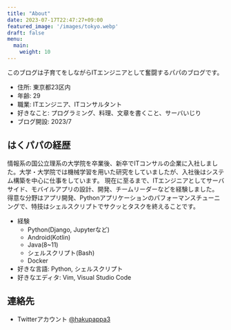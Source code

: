 ```yaml
---
title: "About"
date: 2023-07-17T22:47:27+09:00
featured_image: '/images/tokyo.webp'
draft: false
menu:
  main:
    weight: 10
---
```


このブログは子育てをしながらITエンジニアとして奮闘するパパのブログです。  

- 住所: 東京都23区内
- 年齢: 29
- 職業: ITエンジニア、ITコンサルタント
- 好きなこと: プログラミング、料理、文章を書くこと、サーバいじり
- ブログ開設: 2023/7

## はくパパの経歴

情報系の国公立理系の大学院を卒業後、新卒でITコンサルの企業に入社しました。大学・大学院では機械学習を用いた研究をしていましたが、入社後はシステム構築を中心に仕事をしています。
現在に至るまで、ITエンジニアとしてサーバサイド、モバイルアプリの設計、開発、チームリーダーなどを経験しました。  
得意な分野はアプリ開発、Pythonアプリケーションのパフォーマンスチューニングで、特技はシェルスクリプトでサクッとタスクを終えることです。

- 経験
  -  Python(Django, Jupyterなど)
  -  Android(Kotlin)
  -  Java(8~11)
  -  シェルスクリプト(Bash)
  -  Docker
- 好きな言語: Python, シェルスクリプト
- 好きなエディタ: Vim, Visual Studio Code

## 連絡先

- Twitterアカウント [@hakupappa3](https://twitter.com/hakupappa3)
